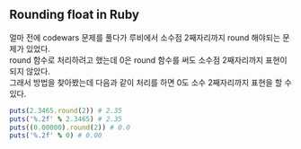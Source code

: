 ## Rounding float in Ruby

얼마 전에 codewars 문제를 풀다가 루비에서 소수점 2째자리까지 round 해야되는 문제가 있었다. <br>
round 함수로 처리하려고 했는데 0은 round 함수를 써도 소수점 2째자리까지 표현이 되지 않았다. <br>
그래서 방법을 찾아봤는데 다음과 같이 처리를 하면 0도 소수 2째자리까지 표현을 할 수 있다. <br>

```ruby
puts(2.3465.round(2)) # 2.35
puts('%.2f' % 2.3465) # 2.35
puts((0.00000).round(2)) # 0.0
puts('%.2f' % 0) # 0.00

```
